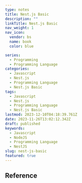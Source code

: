 ```yaml
---
type: notes
title: Nest.js Basic
description: ""
linkTitle: Nest.js Basic
nav_weight: 1
nav_icon:
  vendor: bs
  name: book
  color: blue

series:
  - Programming
  - Programming Language
categories:
  - Javascript
  - Nest.js
  - Programming Language
  - Nest.js Basic
tags:
  - Javascript
  - Nest.js
  - Programming Language
  - Nest.js Basic
lastmod: 2023-12-10T04:18:39.761Z
date: 2023-11-26T13:02:12.342Z
draft: published
keywords:
  - Javascript
  - NodeJS
  - Programming Language
  - NestJS
slug: nest-js-basic
featured: true
---
```


## Reference
